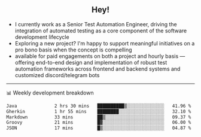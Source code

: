<h2 align="center">Hey!</h2>

- I currently work as a Senior Test Automation Engineer, driving the integration of automated testing as a core component of the software development lifecycle
- Exploring a new project? I'm happy to support meaningful initiatives on a pro bono basis when the concept is compelling
-  available for paid engagements on both a project and hourly basis — offering end-to-end design and implementation of robust test automation frameworks across frontend and backend systems and customized discord/telegram bots
  
  -------
  
📊 Weekly development breakdown

<!--START_SECTION:waka-->

```txt
Java              2 hrs 30 mins   ██████████▒░░░░░░░░░░░░░░   41.96 %
Gherkin           1 hr 55 mins    ████████░░░░░░░░░░░░░░░░░   32.10 %
Markdown          33 mins         ██▒░░░░░░░░░░░░░░░░░░░░░░   09.37 %
Groovy            21 mins         █▓░░░░░░░░░░░░░░░░░░░░░░░   06.00 %
JSON              17 mins         █▒░░░░░░░░░░░░░░░░░░░░░░░   04.87 %
```

<!--END_SECTION:waka-->
